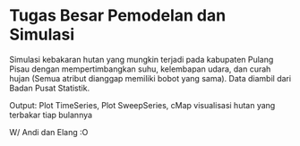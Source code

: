 # Tugas Besar Pemodelan dan Simulasi
Simulasi kebakaran hutan yang mungkin terjadi pada kabupaten Pulang Pisau dengan mempertimbangkan suhu, kelembapan udara, dan curah hujan (Semua atribut dianggap memiliki bobot yang sama). Data diambil dari Badan Pusat Statistik.

Output:
Plot TimeSeries,
Plot SweepSeries,
cMap visualisasi hutan yang terbakar tiap bulannya

W/ Andi dan Elang :O
